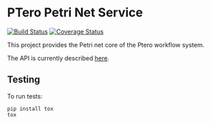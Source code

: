 # PTero Petri Net Service
[![Build Status](https://travis-ci.org/mark-burnett/ptero-petri.png?branch=master)](https://travis-ci.org/mark-burnett/ptero-petri)
[![Coverage Status](https://coveralls.io/repos/mark-burnett/ptero-petri/badge.png)](https://coveralls.io/r/mark-burnett/ptero-petri)

This project provides the Petri net core of the Ptero workflow system.

The API is currently described
[here](https://github.com/mark-burnett/ptero-apis/blob/master/petri.md).


## Testing

To run tests:

    pip install tox
    tox

